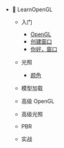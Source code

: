 - 📖 LearnOpenGL
  - 入门
    - [OpenGL](opengl/learnopengl/getting-started-opengl.md "OpenGL - 入门 - LearnOpenGL")
    - [创建窗口](opengl/learnopengl/getting-started-creating-a-window.md "创建窗口 - 入门 - LearnOpenGL")
    - [你好，窗口](opengl/learnopengl/getting-started-hello-window.md "你好，窗口 - 入门 - LearnOpenGL")
  
  - 光照
    - [颜色](/opengl/learnopengl/lighting-colors.md "颜色 - 光照 - LearnOpenGL")
  
  - 模型加载
  
  - 高级 OpenGL
  
  - 高级光照
  
  - PBR
  
  - 实战